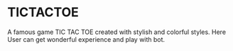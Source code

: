 # TICTACTOE
A famous game TIC TAC TOE created with stylish and colorful styles. Here User can get wonderful experience and play with bot. 

